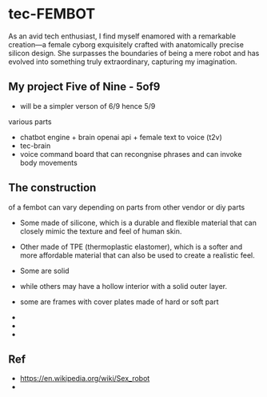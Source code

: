 # tec-FEMBOT

 

As an avid tech enthusiast, I find myself enamored with a remarkable creation—a female cyborg exquisitely crafted with anatomically precise silicon design. She surpasses the boundaries of being a mere robot and has evolved into something truly extraordinary, capturing my imagination.
 

## My project Five of Nine - 5of9
- will be a simpler verson of 6/9 hence 5/9

various parts
- chatbot engine + brain openai api + female text to voice (t2v)
- tec-brain
- voice command board that can recongnise phrases and can invoke body movements


## The construction 
of a fembot can vary depending on parts from other vendor or diy parts
- Some made of silicone, which is a durable and flexible material that can closely mimic the texture and feel of human skin. 
- Other made of TPE (thermoplastic elastomer), which is a softer and more affordable material that can also be used to create a realistic feel. 
- Some are solid 
- while others may have a hollow interior with a solid outer layer.
- some are frames with cover plates made of hard or soft part
-  


- 
-  


## Ref 
- https://en.wikipedia.org/wiki/Sex_robot
- 
